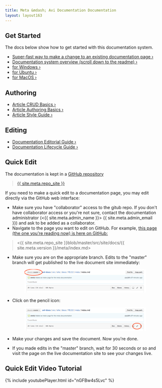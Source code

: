 ```yaml
---
title: Meta &mdash; Avi Documentation Documentation
layout: layout163
---
```


## Get Started

The docs below show how to get started with this documentation system.

* [Super-fast way to make a change to an existing documentation page &rsaquo;](#quick-edit)
* <a href="/docs/16.3/{{ site.meta.repo_site }}" target="_blank">Documentation system overview (scroll down to the readme)&nbsp;&rsaquo;</a>
* [for Windows &rsaquo;](getting-started/windows)
* [for Ubuntu &rsaquo;](getting-started/ubuntu)
* [for MacOS &rsaquo;](getting-started/macos)

## Authoring

* [Article CRUD Basics &rsaquo;](article-crud-basics)
* [Article Authoring Basics &rsaquo;](article-authoring-basics)
* [Article Style Guide &rsaquo;](article-style-guide)

## Editing

* [Documentation Editorial Guide &rsaquo;](editorial-guide)
* [Documentation Lifecycle Guide &rsaquo;](docs-lifecycle-guide)

## Quick Edit

The documentation is kept in a <a href="/docs/16.3/{{ site.meta.repo_site }}" target="_blank">GitHub repository</a>

> <a href="/docs/16.3/{{ site.meta.repo_site }}" target="_blank">{{ site.meta.repo_site }}</a> 

If you need to make a quick edit to a documentation page, you may edit directly via the GitHub web interface:

* Make sure you have "collaborator" access to the gitub repo. If you don't have collaborator access or you're not sure, contact the documentation administrator (&lt;{{ site.meta.admin_name }}&gt; {{ site.meta.admin_email }}) and ask to be added as a collaborator.
* Navigate to the page you want to edit on GitHub. For example, <a href="/docs/16.3/{{ site.meta.repo_site }}blob/master/src/site/docs/{{ site.meta.version }}/meta/index.md" target="_blank">this page (the one you're reading now) is here on GitHub:</a>

> <{{ site.meta.repo_site }}blob/master/src/site/docs/{{ site.meta.version }}/meta/index.md>

* Make sure you are on the appropriate branch. Edits to the "master" branch will get published to the live document site immediately:
  <figure><img src="img/github-quick-edit-branch.png"></figure>

* Click on the pencil icon:
  <figure><img src="img/github-quick-edit-pencil.png"></figure>

* Make your changes and save the document. Now you're done.

* If you made edits in the "master" branch, wait for 30 seconds or so and visit the page on the live documentation site to see your changes live.

## Quick Edit Video Tutorial

{% include youtubePlayer.html id="nGFBw4s5Lvc" %}
